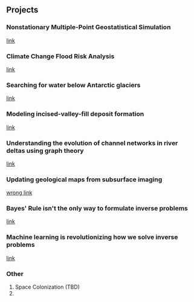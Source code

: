 ## Projects

### Nonstationary Multiple-Point Geostatistical Simulation
[link](https://ammilten.github.io/projects/mps)

### Climate Change Flood Risk Analysis
[link](https://ammilten.github.io/projects/flood-risk)

### Searching for water below Antarctic glaciers
[link](https://ammilten.github.io/projects/radar-glaciers)

### Modeling incised-valley-fill deposit formation
[link](https://ammilten.github.io/projects/incised-valley-modeling)

### Understanding the evolution of channel networks in river deltas using graph theory
[link](https://ammilten.github.io/projects/river-delta-graphs)

### Updating geological maps from subsurface imaging
[wrong link](https://ammilten.github.io/projects/measure-theory-hypothesis)

### Bayes' Rule isn't the only way to formulate inverse problems
[link](https://ammilten.github.io/projects/measure-theory)

### Machine learning is revolutionizing how we solve inverse problems
[link](https://ammilten.github.io/projects/measure-theory-inversion)

### Other
1. Space Colonization (TBD)
2. 
